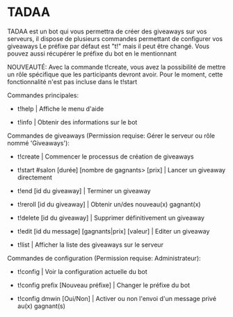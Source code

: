 # TADAA

TADAA est un bot qui vous permettra de créer des giveaways sur vos serveurs, il dispose de plusieurs commandes permettant de configurer vos giveaways
Le préfixe par défaut est "t!" mais il peut être changé. Vous pouvez aussi récupérer le préfixe du bot en le mentionnant

NOUVEAUTÉ: Avec la commande t!create, vous avez la possibilité de mettre un rôle spécifique que les participants devront avoir. Pour le moment,
cette fonctionnalité n'est pas incluse dans le t!start


Commandes principales:
<p>

- t!help | Affiche le menu d'aide

- t!info | Obtenir des informations sur le bot

</p>

Commandes de giveaways (Permission requise: Gérer le serveur ou rôle nommé 'Giveaways'):
<p>

- t!create | Commencer le processus de création de giveaways

- t!start #salon [durée] [nombre de gagnants> [prix] | Lancer un giveaway directement

- t!end [id du giveaway] | Terminer un giveaway

- t!reroll [id du giveaway] |  Obtenir un/des nouveau(x) gagnant(x)

- t!delete [id du giveaway] | Supprimer définitivement un giveaway

- t!edit [id du message] [gagnants|prix] [valeur] | Editer un giveaway

- t!list | Afficher la liste des giveaways sur le serveur
</p>

Commandes de configuration (Permission requise: Administrateur):
<p>

- t!config | Voir la configuration actuelle du bot

- t!config prefix [Nouveau préfixe] | Changer le préfixe du bot

- t!config dmwin [Oui/Non] | Activer ou non l'envoi d'un message privé au(x) gagnant(s)

  </p>

